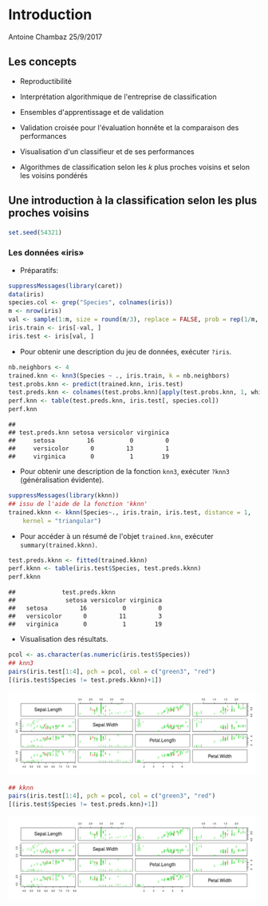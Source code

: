 Introduction
================
Antoine Chambaz
25/9/2017

Les concepts
------------

-   Reproductibilité

-   Interprétation algorithmique de l'entreprise de classification

-   Ensembles d'apprentissage et de validation

-   Validation croisée pour l'évaluation honnête et la comparaison des performances

-   Visualisation d'un classifieur et de ses performances

-   Algorithmes de classification selon les *k* plus proches voisins et selon les voisins pondérés

Une introduction à la classification selon les plus proches voisins
-------------------------------------------------------------------

``` r
set.seed(54321)
```

### Les données «iris»

-   Préparatifs:

``` r
suppressMessages(library(caret))
data(iris)
species.col <- grep("Species", colnames(iris))
m <- nrow(iris)
val <- sample(1:m, size = round(m/3), replace = FALSE, prob = rep(1/m, m)) 
iris.train <- iris[-val, ]
iris.test <- iris[val, ]
```

-   Pour obtenir une description du jeu de données, exécuter `?iris`.

``` r
nb.neighbors <- 4
trained.knn <- knn3(Species ~ ., iris.train, k = nb.neighbors)
test.probs.knn <- predict(trained.knn, iris.test)
test.preds.knn <- colnames(test.probs.knn)[apply(test.probs.knn, 1, which.max)]
perf.knn <- table(test.preds.knn, iris.test[, species.col])
perf.knn
```

    ##               
    ## test.preds.knn setosa versicolor virginica
    ##     setosa         16          0         0
    ##     versicolor      0         13         1
    ##     virginica       0          1        19

-   Pour obtenir une description de la fonction `knn3`, exécuter `?knn3` (généralisation évidente).

``` r
suppressMessages(library(kknn))
## issu de l'aide de la fonction 'kknn'
trained.kknn <- kknn(Species~., iris.train, iris.test, distance = 1,
    kernel = "triangular")
```

-   Pour accéder à un résumé de l'objet `trained.knn`, exécuter `summary(trained.kknn)`.

``` r
test.preds.kknn <- fitted(trained.kknn)
perf.kknn <- table(iris.test$Species, test.preds.kknn)
perf.kknn
```

    ##             test.preds.kknn
    ##              setosa versicolor virginica
    ##   setosa         16          0         0
    ##   versicolor      0         11         3
    ##   virginica       0          1        19

-   Visualisation des résultats.

``` r
pcol <- as.character(as.numeric(iris.test$Species))
## knn3
pairs(iris.test[1:4], pch = pcol, col = c("green3", "red")
[(iris.test$Species != test.preds.kknn)+1])
```

![](img/visualisation-1.png)

``` r
## kknn
pairs(iris.test[1:4], pch = pcol, col = c("green3", "red")
[(iris.test$Species != test.preds.knn)+1])
```

![](img/visualisation-2.png)
